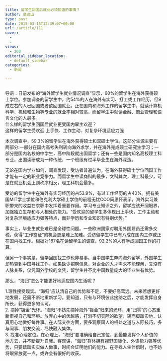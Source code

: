 ```yaml
---
title: 留学生回国后就业必须知道的事情？
author: 童远山
type: post
date: 2015-03-15T12:39:07+00:00
url: /article/111
cover:
  - 
  - 
views:
  - 260
editorial_sidebar_location:
  - default_sidebar
categories:
  - 新闻

---
```

<img decoding="async" src="http://52sask.qiniudn.com/uploads/article/20150205/04c26488cbc02aecaacb17a90ee17336.jpg" alt="" />

导语：日前发布的“海外留学生就业情况调查”显示，60%的留学生在海外获得硕士学位。参加调查的留学生中，约54%的人在海外有实习、打工或工作经历，但9成左右的人已回国或者欲回国就业。正在国内和海外工作的留学生中，就读计算机科学、机械和生物等专业的就业率相对较高，而留学生中就读金融、商业管理和语言文化的人最多。  
什么样的留学生回国后就业更受国内雇主欢迎？  
这样的留学生受欢迎:上手快、工作主动、对复杂环境适应力强  
<!--more-->

  
本次调查中，59.3%的留学生在海外获得硕士和双硕士学位。这部分生源主要有两部分:一部分在国内高考失利转向海外求学，并在海外完成硕士研究生学习；一部分是国内名校的中学生，高中阶段就出国留学；还有一些是国内知名高校理工科专业，出国读研成为一种传统，一个班级有过半毕业生在海外深造。

无论在国内学业如何，调查发现，受访者普遍认为，在海外获得硕士学位回国工作才能有一定的职业竞争力。而留学生中读商科的最多，文科其次，理工科最少，可是在就业机会上则秩序相反，理工科机会最多。

受访的留学生中在海外有实习经历的占53.9%，有过工作经历的占40%。拥有美国MIT学士学位和伯克利大学硕士学位的前程无忧COO简思怀表示，海外实习兼职带来的收益在求职中发挥着重要作用。学习专业知识之外，留学应该开阔眼界，加强独立生存和与人相处的能力。“受欢迎的留学生多体现出上手快，工作主动和对复杂环境适应力强等特点，而非学历和专业知识有特别优势。”

事实上，毕业生就业难已是全球性问题。一些欧洲国家对聘用外国雇员还需多交税，获得“工作签证”的机会更是难上加难。受访留学生中已有八成在国内工作或正在国内找工作。根据对187名在读留学生的调查，92.2%的人有学成回国工作的打算。

但另一个事实是，留学回国找工作也非易事。当中国学生奔向海外留学，外国学生却热衷到中国寻找工作。如果缺少招聘信息，对企业的人才需求不能理解，又没有人脉关系，仅凭国外学校的文凭，留学生并不比中国数量庞大的毕业生有优势。

那么，“海归”怎么才能更好地适应国内生活呢？

1.理性接受现实。“海归”应认清自己的优势和不足，不要好高骛远。未来若想更好地发展，还需不断地重新学习。要知道，只有与环境彼此接纳之后，才能发挥自身所长，获得更多的认可。  
2. 摘掉“镀金”光环。“海归”不妨先摘掉海外“镀金”归来的光环，用“归零”的心态重新审视自己和环境。放弃心中的优越感，打消不切实际的欲望，转而脚踏实地、认真用心地做好每件事。在人际交往方面，要多观察国人的相处之道与人际技巧，多与同事、朋友交流，尽快融入集体。  
3. 找准心理定位。在心理上，“海归”要准确给自己定位，到最能发挥个人价值的地方去，并不断提升自我。客观讲，“海归”群体拥有视野国际化、外语能力强等优势，只要踏踏实实做人做事，时间会证明他们的能力。在寻找人生伴侣时，也不妨将眼界放宽一点，或许会有很好的收获。